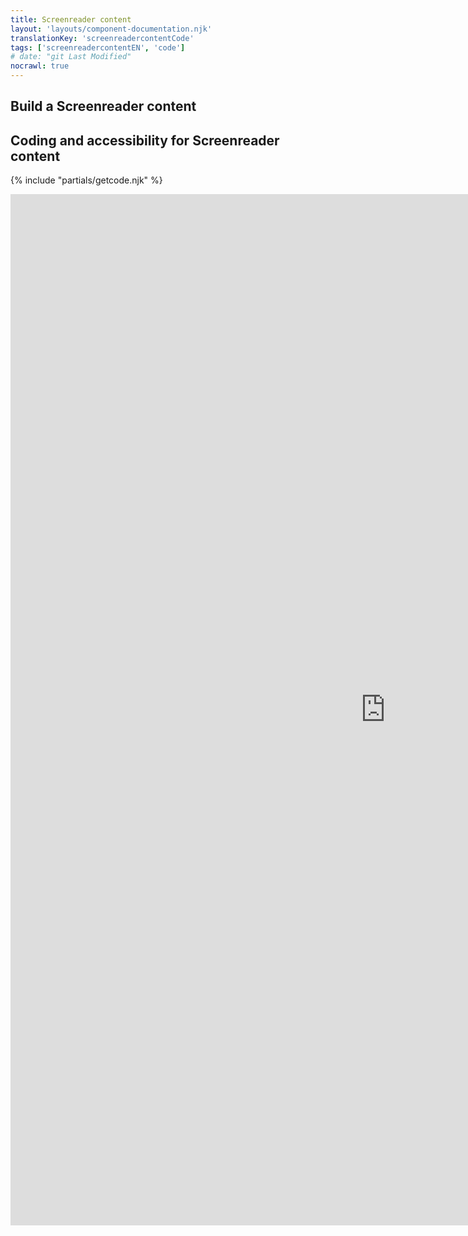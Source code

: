 ```yaml
---
title: Screenreader content
layout: 'layouts/component-documentation.njk'
translationKey: 'screenreadercontentCode'
tags: ['screenreadercontentEN', 'code']
# date: "git Last Modified"
nocrawl: true
---
```


## Build a Screenreader content

## Coding and accessibility for Screenreader content

{% include "partials/getcode.njk" %}

<iframe
  title="iframeTitle"
  src="https://cds-snc.github.io/gcds-components/iframe.html?viewMode=docs&demo=true&singleStory=true&id=components-screenreader-content--events-properties&lang=en"
  width="1200"
  height="1650"
  style="display: block; margin: 0 auto;"
  frameBorder="0"
  allow="clipboard-write"
></iframe>
